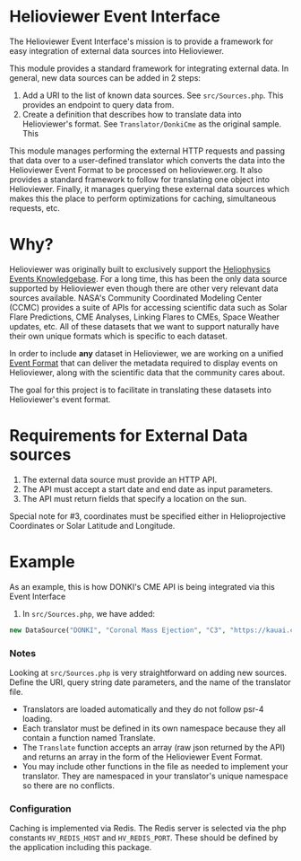 # Helioviewer Event Interface
The Helioviewer Event Interface's mission is to provide a framework for easy integration of external data sources into Helioviewer.

This module provides a standard framework for integrating external data.
In general, new data sources can be added in 2 steps:

1. Add a URI to the list of known data sources. See `src/Sources.php`. This provides an endpoint to query data from.
2. Create a definition that describes how to translate data into Helioviewer's format. See `Translator/DonkiCme` as the original sample.
   This

This module manages performing the external HTTP requests and passing that data over to a user-defined translator which converts the data into the Helioviewer Event Format to be processed on helioviewer.org.
It also provides a standard framework to follow for translating one object into Helioviewer.
Finally, it manages querying these external data sources which makes this the place to perform optimizations for caching, simultaneous requests, etc.

# Why?
Helioviewer was originally built to exclusively support the [Heliophysics Events Knowledgebase](https://www.lmsal.com/hek/).
For a long time, this has been the only data source supported by Helioviewer even though there are other very relevant data sources available.
NASA's Community Coordinated Modeling Center (CCMC) provides a suite of APIs for accessing scientific data such as Solar Flare Predictions, CME Analyses, Linking Flares to CMEs, Space Weather updates, etc.
All of these datasets that we want to support naturally have their own unique formats which is specific to each dataset.

In order to include **any** dataset in Helioviewer, we are working on a unified [Event Format](https://api.helioviewer.org/docs/v2/appendix/helioviewer_event_format.html) that can deliver the metadata required to display events on Helioviewer, along with the scientific data that the community cares about.

The goal for this project is to facilitate in translating these datasets into Helioviewer's event format.

# Requirements for External Data sources
1. The external data source must provide an HTTP API.
2. The API must accept a start date and end date as input parameters.
3. The API must return fields that specify a location on the sun.

Special note for #3, coordinates must be specified either in Helioprojective Coordinates or Solar Latitude and Longitude.

# Example
As an example, this is how DONKI's CME API is being integrated via this Event Interface

1. In `src/Sources.php`, we have added:
```php
new DataSource("DONKI", "Coronal Mass Ejection", "C3", "https://kauai.ccmc.gsfc.nasa.gov/DONKI/WS/get/CME", "startDate", "endDate", "Y-m-d", "DonkiCme"),
```


### Notes
Looking at `src/Sources.php` is very straightforward on adding new sources. Define the URI, query string date parameters, and the name of the translator file.

- Translators are loaded automatically and they do not follow psr-4 loading.
- Each translator must be defined in its own namespace because they all contain a function named Translate.
- The `Translate` function accepts an array (raw json returned by the API) and returns an array in the form of the Helioviewer Event Format.
- You may include other functions in the file as needed to implement your translator. They are namespaced in your translator's unique namespace so there are no conflicts.

### Configuration
Caching is implemented via Redis.
The Redis server is selected via the php constants `HV_REDIS_HOST` and `HV_REDIS_PORT`.
These should be defined by the application including this package.

